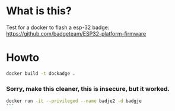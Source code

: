 # What is this?

Test for a docker to flash a esp-32 badge:
https://github.com/badgeteam/ESP32-platform-firmware

# Howto
````sh
docker build -t dockadge .
````

### Sorry, make this cleaner, this is insecure, but it worked.
````sh
docker run -it --privileged --name badje2 -d badgje  
```

